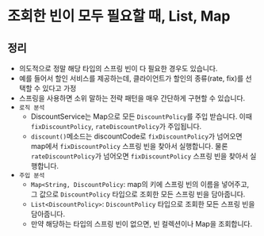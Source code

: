 # 조회한 빈이 모두 필요할 때, List, Map

## 정리

- 의도적으로 정말 해당 타입의 스프링 빈이 다 필요한 경우도 있습니다.
- 예를 들어서 할인 서비스를 제공하는데, 클라이언트가 할인의 종류(rate, fix)를 선택할 수 있다고 가정
- 스프링을 사용하면 소위 말하는 전략 패턴을 매우 간단하게 구현할 수 있습니다.
- `로직 분석`
  - DiscountService는 Map으로 모든 `DiscountPolicy`를 주입 받습니다. 이때 `fixDiscountPolicy`, `rateDiscountPolicy`가 주입됩니다.
  - `discount()`메소드는 discountCode로 `fixDiscountPolicy`가 넘어오면 map에서 `fixDiscountPolicy` 스프링 빈을 찾아서 실행합니다. 물론 `rateDiscountPolicy`가 넘어오면 `fixDiscountPolicy` 스프링 빈을 찾아서 실행합니다.
- `주입 분석`
  - `Map<String, DiscountPolicy`: map의 키에 스프링 빈의 이름을 넣어주고, 그 값으로 `DiscountPolicy` 타입으로 조회한 모든 스프링 빈을 담아줍니다.
  - `List<DiscountPolicy>`: `DiscountPolicy` 타입으로 조회한 모든 스프링 빈을 담아줍니다.
  - 만약 해당하는 타입의 스프링 빈이 없으면, 빈 컬렉션이나 Map을 조회합니다.

